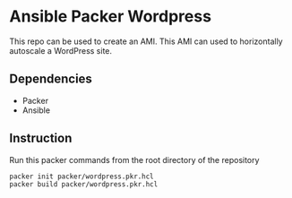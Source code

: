 # Ansible Packer Wordpress
This repo can be used to create an AMI. This AMI can used to horizontally autoscale a WordPress site.

## Dependencies
- Packer
- Ansible

## Instruction
Run this packer commands from the root directory of the repository

```
packer init packer/wordpress.pkr.hcl
packer build packer/wordpress.pkr.hcl
```